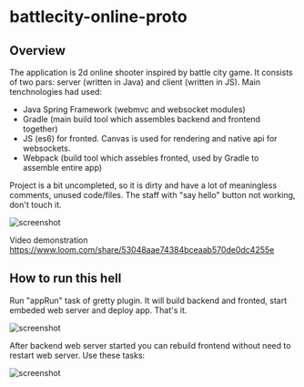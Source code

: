 # battlecity-online-proto

## Overview

The application is 2d online shooter inspired by battle city game.
It consists of two pars: server (written in Java) and client (written in JS).
Main tenchnologies had used:
- Java Spring Framework (webmvc and websocket modules)
- Gradle (main build tool which assembles backend and frontend together)
- JS (es6) for fronted. Canvas is used for rendering and native api for websockets.
- Webpack (build tool which assebles fronted, used by Gradle to assemble entire app)

Project is a bit uncompleted, so it is dirty and have a lot of meaningless comments, unused code/files.
The staff with "say hello" button not working, don't touch it.

![screenshot](https://cdn1.imggmi.com/uploads/2019/8/31/70bb25abf027f9874328693f61d8ffea-full.jpg)

Video demonstration https://www.loom.com/share/53048aae74384bceaab570de0dc4255e

## How to run this hell
Run "appRun" task of gretty plugin. It will build backend and fronted, start embeded web server and deploy app.
That's it.

![screenshot](https://cdn1.imggmi.com/uploads/2019/8/31/0655c7f1848dada3a79afd1e9e8a6e08-full.jpg)

After backend web server started you can rebuild frontend without need to restart web server. Use these tasks:

![screenshot](https://cdn1.imggmi.com/uploads/2019/8/31/09950827d48b5733db8294abee7bed0c-full.jpg)
